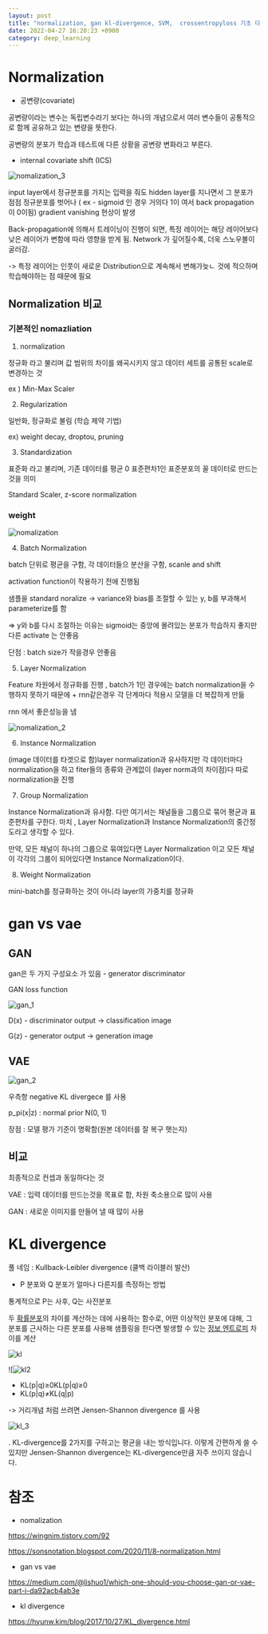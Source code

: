 ```yaml
---
layout: post
title: "normalization, gan kl-divergence, SVM,  crossentropyloss 기초 다시 정리"
date: 2022-04-27 16:20:23 +0900
category: deep_learning
---
```




# Normalization

- 공변량(covariate)

공변량이라는 변수는 독립변수라기 보다는 하나의 개념으로서 여러 변수들이 공통적으로 함께 공유하고 있는 변량을 뜻한다. 

공변량의 분포가 학습과 테스트에 다른 상황을 공변량 변화라고 부른다.

- internal covariate shift (ICS)

![nomalization_3](\img\2022\DS기초\nomalization_3.png)

input layer에서 정규분포를 가지는 입력을 줘도 hidden layer를 지나면서 그 분포가 점점 정규분포를 벗어나 ( ex - sigmoid 인 경우 거의다 1이 여서 back propagation이 0이됨) gradient vanishing 현상이 발생

Back-propagation에 의해서 트레이닝이 진행이 되면, 특정 레이어는 해당 레이어보다 낮은 레이어가 변함에 따라 영향을 받게 됨. Network 가 깊어질수록, 더욱 스노우볼이 굴러감.

-> 특정 레이어는 인풋이 새로운 Distribution으로 계속해서 변해가늦ㄴ 것에 적으하며 학습해야하는 점 때문에 필요

## Normalization 비교

### 기본적인 nomazliation

1. normalization

정규화 라고 불리며 값 범위의 차이를 왜곡시키지 않고 데이터 세트를 공통된 scale로 변경하는 것 

ex ) Min-Max Scaler

2. Regularization

일반화, 정규화로 불림  (학습 제약 기법)

ex) weight decay, droptou, pruning

3. Standardization

표준화 라고 불리며, 기존 데이터를 평균 0 표준편차1인 표준분포의 꼴 데이터로 만드는것을 의미

Standard Scaler, z-score normalization

###  weight 

![nomalization](\img\2022\DS기초\nomalization.png)

4. Batch Normalization

batch 단위로 평균을 구함, 각 데이터들으 분산을 구함,  scanle and shift

activation function이 작용하기 전에 진행됨  

샘플을 standard noralize -> variance와 bias를 조절할 수 있는 y, b를 부과해서 parameterize를 함 

=> y와 b를 다시 조절하는 이유는 sigmoid는 중앙에 몰려있는 분포가 학습하지 좋지만 다른 activate 는 안좋음 

단점 : batch size가 작을경우 안좋음 

5. Layer Normalization

Feature 차원에서 정규화를 진행 , batch가 1인 경우에는 batch normalization을 수행하지 못하기 때문에 + rnn같은경우 각 단계마다 적용시 모델을 더 복잡하게 만듦

rnn 에서 좋은성능을 냄 

![nomalization_2](\img\2022\DS기초\nomalization_2.png)

6. Instance Normalization

(image 데이터를 타겟으로 함)layer normalization과 유사하지만 각 데이터마다 normalization을 하고 fiter들의 종류와 관계없이 (layer norm과의 차이점)다 따로 normalization을 진행 

7. Group Normalization

Instance Normalization과 유사함. 다만 여기서는 채널들을 그룹으로 묶어 평균과 표준편차를 구한다. 마치 , Layer Normalization과 Instance Normalization의 중간정도라고 생각할 수 있다.

만약, 모든 채널이 하나의 그룹으로 묶여있다면 Layer Normalization 이고 모든 채널이 각각의 그룹이 되어있다면 Instance Normalization이다.

8. Weight Normalization

 mini-batch를 정규화하는 것이 아니라 layer의 가중치를 정규화



# gan vs vae

## GAN

gan은 두 가지 구성요소 가 있음 - generator discriminator

GAN loss function

![gan_1](\img\2022\DS기초\gan_1.png)

D(x) - discriminator output -> classification image

G(z) - generator output -> generation image



## VAE

![gan_2](\img\2022\DS기초\gan_2.png)

우측항 negative KL divergece 를 사용 

p_pi(x|z) : normal prior N(0, 1)

장점 : 모델 평가 기준이 명확함(원본 데이터를 잘 복구 햇는지)



## 	비교

최종적으로 컨셉과 동일하다는 것 

VAE : 입력 데이터를 만드는것을 목표로 함,  차원 축소용으로 많이 사용 

GAN :  새로운 이미지를 만들어 낼 때 많이 사용 





# KL divergence

풀 네임 : Kullback-Leibler divergence (쿨백 라이블러 발산)

- P 분포와 Q 분포가 얼마나 다른지를 측정하는 방법

 통계적으로 P는 사후, Q는 사전분포

두 [확률분포](https://ko.wikipedia.org/wiki/%ED%99%95%EB%A5%A0%EB%B6%84%ED%8F%AC)의 차이를 계산하는 데에 사용하는 함수로, 어떤 이상적인 분포에 대해, 그 분포를 근사하는 다른 분포를 사용해 샘플링을 한다면 발생할 수 있는 [정보 엔트로피](https://ko.wikipedia.org/wiki/%EC%A0%95%EB%B3%B4_%EC%97%94%ED%8A%B8%EB%A1%9C%ED%94%BC) 차이를 계산

![kl](\img\2022\DS기초\kl.png)

![![kl2](\img\2022\DS기초\kl_2.png)

- KL(p|q)≥0KL(p|q)≥0
- KL(p|q)≠KL(q|p)

-> 거리개념 처럼 쓰려면 Jensen-Shannon divergence 를 사용 

![kl_3](\img\2022\DS기초\kl_3.png)

. KL-divergence를 2가지를 구하고는 평균을 내는 방식입니다. 이렇게 간편하게 쓸 수 있지만 Jensen-Shannon divergence는 KL-divergence만큼 자주 쓰이지 않습니다.













# 참조

- nomalization

https://wingnim.tistory.com/92

https://sonsnotation.blogspot.com/2020/11/8-normalization.html

- gan vs vae

https://medium.com/@lishuo1/which-one-should-you-choose-gan-or-vae-part-i-da92acb4ab3e

- kl divergence

https://hyunw.kim/blog/2017/10/27/KL_divergence.html